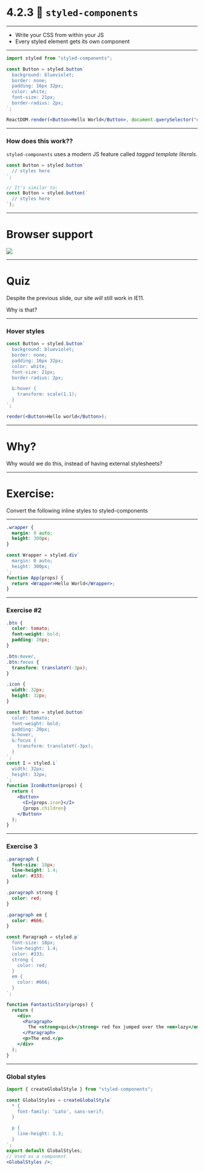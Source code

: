 # 4.2.3 💅 `styled-components`

---

- Write your CSS from within your JS
- Every styled element gets its own component

---

```jsx
import styled from "styled-components";

const Button = styled.button`
  background: blueviolet;
  border: none;
  padding: 16px 32px;
  color: white;
  font-size: 21px;
  border-radius: 2px;
`;

ReactDOM.render(<Button>Hello World</Button>, document.querySelector("#root"));
```

---

### How does this work??

`styled-components` uses a modern JS feature called _tagged template literals_.

```js
const Button = styled.button`
  // styles here
`;

// It's similar to:
const Button = styled.button(`
  // styles here
`);
```

---

# Browser support

<img src="./assets/caniuse-template-literals.png" />

---

# Quiz

Despite the previous slide, our site _will_ still work in IE11.

Why is that?

---

### Hover styles

```jsx live=true
const Button = styled.button`
  background: blueviolet;
  border: none;
  padding: 16px 32px;
  color: white;
  font-size: 21px;
  border-radius: 2px;

  &:hover {
    transform: scale(1.1);
  }
`;

render(<Button>Hello world</Button>);
```

---

# Why?

Why would we do this, instead of having external stylesheets?

---

# Exercise:

Convert the following inline styles to styled-components

---

```css
.wrapper {
  margin: 0 auto;
  height: 300px;
}
```

```jsx
const Wrapper = styled.div`
  margin: 0 auto;
  height: 300px;
`;
function App(props) {
  return <Wrapper>Hello World</Wrapper>;
}
```

---

### Exercise #2

```css
.btn {
  color: tomato;
  font-weight: bold;
  padding: 20px;
}

.btn:hover,
.btn:focus {
  transform: translateY(-3px);
}

.icon {
  width: 32px;
  height: 32px;
}
```

```jsx
const Button = styled.button`
  color: tomato;
  font-weight: bold;
  padding: 20px;
  &:hover,
  &:focus {
    transform: translateY(-3px);
  }
`;
const I = styled.i`
  width: 32px;
  height: 32px;
`;
function IconButton(props) {
  return (
    <Button>
      <I>{props.icon}</I>
      {props.children}
    </Button>
  );
}
```

---

### Exercise 3

```css
.paragraph {
  font-size: 18px;
  line-height: 1.4;
  color: #333;
}

.paragraph strong {
  color: red;
}

.paragraph em {
  color: #666;
}
```

```jsx
const Paragraph = styled.p`
  font-size: 18px;
  line-height: 1.4;
  color: #333;
  strong {
    color: red;
  }
  em {
    color: #666;
  }
`;

function FantasticStory(props) {
  return (
    <div>
      <Paragraph>
        The <strong>quick</strong> red fox jumped over the <em>lazy</em> dog.
      </Paragraph>
      <p>The end.</p>
    </div>
  );
}
```

---

### Global styles

```jsx
import { createGlobalStyle } from "styled-components";

const GlobalStyles = createGlobalStyle`
  * {
    font-family: 'Lato', sans-serif;
  }

  p {
    line-height: 1.3;
  }
`;
export default GlobalStyles;
// Used as a component
<GlobalStyles />;
```

